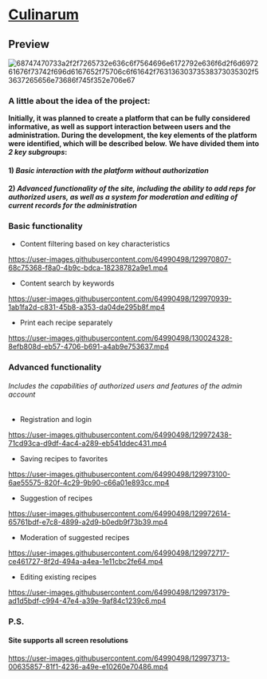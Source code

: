 
# [Culinarum](https://culinarum.herokuapp.com)

## Preview
![68747470733a2f2f7265732e636c6f7564696e6172792e636f6d2f6d697261676f73742f696d6167652f75706c6f61642f76313630373538373035302f53637265656e73686f745f352e706e67](https://user-images.githubusercontent.com/64990498/129973877-4ff638d8-4bd9-4af3-8c03-e37d45fac7a4.png)


### A little about the idea of the project:
**Initially, it was planned to create a platform that can be fully considered informative, as well as support interaction between users and the administration. During the development, the key elements of the platform were identified, which will be described below.**
**We have divided them into _2 key subgroups_:**
#### 1) _Basic interaction with the platform without authorization_
#### 2) _Advanced functionality of the site, including the ability to add reps for authorized users, as well as a system for moderation and editing of current records for the administration_

### Basic functionality
* Content filtering based on key characteristics

https://user-images.githubusercontent.com/64990498/129970807-68c75368-f8a0-4b9c-bdca-18238782a9e1.mp4

* Content search by keywords

https://user-images.githubusercontent.com/64990498/129970939-1ab1fa2d-c831-45b8-a353-da04de295b8f.mp4

* Print each recipe separately

https://user-images.githubusercontent.com/64990498/130024328-8efb808d-eb57-4706-b691-a4ab9e753637.mp4



### Advanced functionality
###### Includes the capabilities of authorized users and features of the admin account
* Registration and login

https://user-images.githubusercontent.com/64990498/129972438-71cd93ca-d9df-4ac4-a289-eb541ddec431.mp4

* Saving recipes to favorites

https://user-images.githubusercontent.com/64990498/129973100-6ae55575-820f-4c29-9b90-c66a01e893cc.mp4

* Suggestion of recipes

https://user-images.githubusercontent.com/64990498/129972614-65761bdf-e7c8-4899-a2d9-b0edb9f73b39.mp4

* Moderation of suggested recipes

https://user-images.githubusercontent.com/64990498/129972717-ce461727-8f2d-494a-a4ea-1e11cbc2fe64.mp4

* Editing existing recipes

https://user-images.githubusercontent.com/64990498/129973179-ad1d5bdf-c994-47e4-a39e-9af84c1239c6.mp4

### P.S.
#### Site supports all screen resolutions

https://user-images.githubusercontent.com/64990498/129973713-00635857-81f1-4236-a49e-e10260e70486.mp4